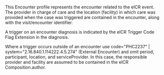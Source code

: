 This Encounter profile represents the encounter related to the eICR event. The provider in charge of care and the location (facility) in which care was provided when the case was triggered are contained in the encounter, along with the visit/encounter identifier.

A trigger on an encounter diagnosis is indicated by the eICR Trigger Code Flag Extension in the diagnosis.

Where a trigger occurs outside of an encounter use code="PHC2237" \| system="2.16.840.1.114222.4.5.274" (External Encounter) and omit period, participant, location, and serviceProvider. In this case, the responsible provider and facility are assumed to be contained in the eICR Composition.author.